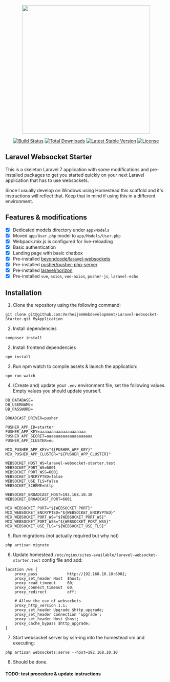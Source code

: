 <p align="center"><img src="https://res.cloudinary.com/dtfbvvkyp/image/upload/v1566331377/laravel-logolockup-cmyk-red.svg" width="400"></p>

<p align="center">
<a href="https://travis-ci.org/laravel/framework"><img src="https://travis-ci.org/laravel/framework.svg" alt="Build Status"></a>
<a href="https://packagist.org/packages/laravel/framework"><img src="https://poser.pugx.org/laravel/framework/d/total.svg" alt="Total Downloads"></a>
<a href="https://packagist.org/packages/laravel/framework"><img src="https://poser.pugx.org/laravel/framework/v/stable.svg" alt="Latest Stable Version"></a>
<a href="https://packagist.org/packages/laravel/framework"><img src="https://poser.pugx.org/laravel/framework/license.svg" alt="License"></a>
</p>

## Laravel Websocket Starter

This is a skeleton Laravel 7 application with some modifications and pre-installed packages to get you started quickly on your next Laravel application that has to use websockets.

Since I usually develop on Windows using Homestead this scaffold and it's instructions will reflect that. Keep that in mind if using this in a different environment.

## Features & modifications

- [x] Dedicated models directory under `app\Models`
- [x] Moved `app/User.php` model to `app/Models/User.php`
- [x] Webpack.mix.js is configured for live-reloading
- [x] Basic authentication
- [x] Landing page with basic chatbox
- [x] Pre-installed [beyondcode/laravel-websockets](https://github.com/beyondcode/laravel-websockets)
- [x] Pre-installed [pusher/pusher-php-server]()
- [x] Pre-installed [laravel/horizon](https://github.com/laravel/horizon)
- [x] Pre-installed `vue`, `axios`, `vue-axios`, `pusher-js`,  `laravel-echo`

## Installation

1. Clone the repository using the following command:
```
git clone git@github.com:VerheijenWebdevelopment/Laravel-Websocket-Starter.git MyApplication
```

2. Install dependencies
```
composer install
```

2. Install frontend dependencies
```
npm install
```

3. Run npm watch to compile assets & launch the application:
```
npm run watch
```

4. (Create and) update your `.env` environment file, set the following values. Empty values you should update yourself.
```
DB_DATABASE=
DB_USERNAME=
DB_PASSWORD=

BROADCAST_DRIVER=pusher

PUSHER_APP_ID=starter
PUSHER_APP_KEY=aaaaaaaaaaaaaaaaaaaa
PUSHER_APP_SECRET=aaaaaaaaaaaaaaaaaaaa
PUSHER_APP_CLUSTER=eu

MIX_PUSHER_APP_KEY="${PUSHER_APP_KEY}"
MIX_PUSHER_APP_CLUSTER="${PUSHER_APP_CLUSTER}"

WEBSOCKET_HOST_WS=laravel-websocket-starter.test
WEBSOCKET_PORT_WS=6001
WEBSOCKET_PORT_WSS=6001
WEBSOCKET_ENCRYPTED=false
WEBSOCKET_USE_TLS=false
WEBSOCKET_SCHEME=http

WEBSOCKET_BROADCAST_HOST=192.168.10.10
WEBSOCKET_BROADCAST_PORT=6001

MIX_WEBSOCKET_PORT="${WEBSOCKET_PORT}"
MIX_WEBSOCKET_ENCRYPTED="${WEBSOCKET_ENCRYPTED}"
MIX_WEBSOCKET_PORT_WS="${WEBSOCKET_PORT_WS}"
MIX_WEBSOCKET_PORT_WSS="${WEBSOCKET_PORT_WSS}"
MIX_WEBSOCKET_USE_TLS="${WEBSOCKET_USE_TLS}"
```

5. Run migrations (not actually required but why not)
```
php artisan migrate
```

6. Update homestead `/etc/nginx/sites-available/laravel-websocket-starter.test` config file and add:
```
location /ws {
    proxy_pass             http://192.168.10.10:6001;
    proxy_set_header Host  $host;
    proxy_read_timeout     60;
    proxy_connect_timeout  60;
    proxy_redirect         off;

    # Allow the use of websockets
    proxy_http_version 1.1;
    proxy_set_header Upgrade $http_upgrade;
    proxy_set_header Connection 'upgrade';
    proxy_set_header Host $host;
    proxy_cache_bypass $http_upgrade;
}
```

7. Start websocket server by ssh-ing into the homestead vm and executing:
```
php artisan websockets:serve --host=192.168.10.10
```

8. Should be done.

#### TODO: test procedure & update instructions